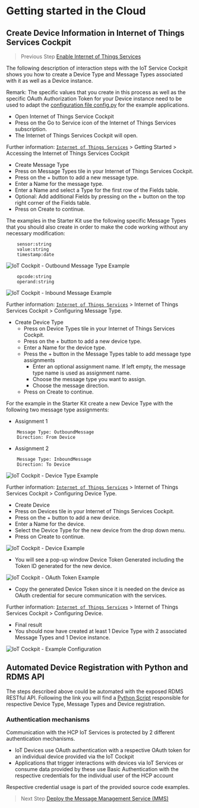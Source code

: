 # Getting started in the Cloud

## Create Device Information in Internet of Things Services Cockpit

>Previous Step [Enable Internet of Things Services](../service)

The following description of interaction steps with the IoT Service Cockpit
shows you how to create a Device Type and Message Types associated with it as well as a Device instance.

Remark: The specific values that you create in this process as well as the
specific OAuth Authorization Token for your Device instance need to be used to adapt
the [configuration file config.py](../../examples/python/iot-starterkit-for-desktop/template-config.py) for the example
applications.

* Open Internet of Things Service Cockpit
 * Press on the Go to Service icon of the Internet of Things Services subscription.
 * The Internet of Things Services Cockpit will open.
 
Further information: [`Internet of Things Services`](https://help.hana.ondemand.com/iot) > Getting Started > Accessing the Internet of Things Services Cockpit 


* Create Message Type
 * Press on Message Types tile in your Internet of Things Services Cockpit.
 * Press on the + button to add a new message type.
 * Enter a Name for the message type.
 * Enter a Name and select a Type for the first row of the Fields table.
 * Optional: Add additional Fields by pressing on the + button on the top right corner of the Fields table.
 * Press on Create to continue.

The examples in the Starter Kit use the following specific Message Types that you should also create in order to make the code working without any necessary modification:
```
	sensor:string
	value:string
	timestamp:date
```

![IoT Cockpit - Outbound Message Type Example](../../../images/iot_cockpit_add_message_type_01.png?raw=true "IoT Cockpit - Outbound Message Type Example")

```
	opcode:string
	operand:string
```

![IoT Cockpit - Inbound Message Example](../../../images/iot_cockpit_add_message_type_02.png?raw=true "IoT Cockpit - Inbound Message Example")

Further information: [`Internet of Things Services`](https://help.hana.ondemand.com/iot) > Internet of Things Services Cockpit > Configuring Message Type.


* Create Device Type
  * Press on Device Types tile in your Internet of Things Services Cockpit.
  * Press on the + button to add a new device type.
  * Enter a Name for the device type.
  * Press the + button in the Message Types table to add message type assignments
    * Enter an optional assignment name. If left empty, the message type name is used as assignment name.
    * Choose the message type you want to assign.
    * Choose the message direction.
  * Press on Create to continue.

For the example in the Starter Kit create a new Device Type with the following two message type assignments:
* Assignment 1
```
	Message Type: OutboundMessage
 	Direction: From Device
```
* Assignment 2
```
	Message Type: InboundMessage
	Direction: To Device
```

![IoT Cockpit - Device Type Example](../../../images/iot_cockpit_add_device_type.png?raw=true "IoT Cockpit - Device Type Example")

Further information: [`Internet of Things Services`](https://help.hana.ondemand.com/iot) > Internet of Things Services Cockpit > Configuring Device Type.


* Create Device
 * Press on Devices tile in your Internet of Things Services Cockpit.
 * Press on the + button to add a new device.
 * Enter a Name for the device.
 * Select the Device Type for the new device from the drop down menu.
 * Press on Create to continue.

![IoT Cockpit - Device Example](../../../images/iot_cockpit_add_device_01.png?raw=true "IoT Cockpit - Device Example")

 * You will see a pop-up window Device Token Generated including the Token ID generated for the new device.

![IoT Cockpit - OAuth Token Example](../../../images/iot_cockpit_add_device_02.png?raw=true "IoT Cockpit - OAuth Token Example")

 * Copy the generated Device Token since it is needed on the device as OAuth credential for secure communication with the services.

Further information: [`Internet of Things Services`](https://help.hana.ondemand.com/iot) > Internet of Things Services Cockpit > Configuring Device.

* Final result
 * You should now have created at least 1 Device Type with 2 associated Message Types and 1 Device instance.

![IoT Cockpit - Example Configuration](../../../images/iot_cockpit_02.png?raw=true "IoT Cockpit - Example Configuration")

## Automated Device Registration with Python and RDMS API

The steps described above could be automated with the exposed RDMS RESTful API. Following the link you will find a [Python Script](../../examples/python/device_registration_via_api) responsible for respective Device Type, Message Types and Device registration. 

### Authentication mechanisms
Communication with the HCP IoT Services is protected by 2 different authentication mechanisms.
* IoT Devices use OAuth authentication with a respective OAuth token for an individual device provided via the IoT Cockpit
* Applications that trigger interactions with devices via IoT Services or consume data provided by these use Basic Authentication with the respective credentials for the individual user of the HCP account

Respective credential usage is part of the provided source code examples.

>Next Step [Deploy the Message Management Service (MMS)](../mms)